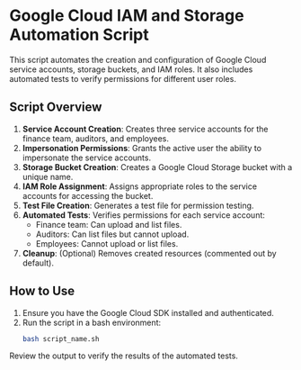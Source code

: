 # Google Cloud IAM and Storage Automation Script

This script automates the creation and configuration of Google Cloud service accounts, storage buckets, and IAM roles. It also includes automated tests to verify permissions for different user roles.

## Script Overview

1. **Service Account Creation**: Creates three service accounts for the finance team, auditors, and employees.
2. **Impersonation Permissions**: Grants the active user the ability to impersonate the service accounts.
3. **Storage Bucket Creation**: Creates a Google Cloud Storage bucket with a unique name.
4. **IAM Role Assignment**: Assigns appropriate roles to the service accounts for accessing the bucket.
5. **Test File Creation**: Generates a test file for permission testing.
6. **Automated Tests**: Verifies permissions for each service account:
   - Finance team: Can upload and list files.
   - Auditors: Can list files but cannot upload.
   - Employees: Cannot upload or list files.
7. **Cleanup**: (Optional) Removes created resources (commented out by default).

## How to Use

1. Ensure you have the Google Cloud SDK installed and authenticated.
2. Run the script in a bash environment:
   ```bash
   bash script_name.sh
   ```
Review the output to verify the results of the automated tests.
